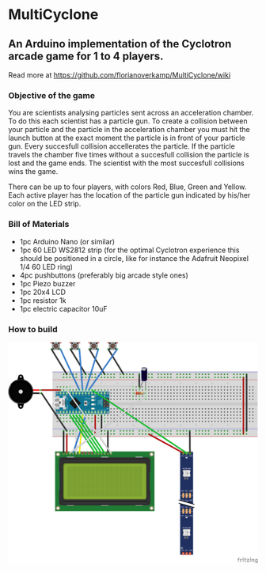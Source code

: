 # MultiCyclone
## An Arduino implementation of the Cyclotron arcade game for 1 to 4 players.

Read more at https://github.com/florianoverkamp/MultiCyclone/wiki

### Objective of the game
You are scientists analysing particles sent across an acceleration chamber. To do this each scientist has a particle gun. To create a collision between your particle and the particle in the acceleration chamber you must hit the launch button at the exact moment the particle is in front of your particle gun. Every succesfull collision accellerates the particle. If the particle travels the chamber five times without a succesfull collision the particle is lost and the game ends. The scientist with the most succesfull collisions wins the game.

There can be up to four players, with colors Red, Blue, Green and Yellow. Each active player has the location of the particle gun indicated by his/her color on the LED strip.

### Bill of Materials
* 1pc Arduino Nano (or similar)
* 1pc 60 LED WS2812 strip (for the optimal Cyclotron experience this should be positioned in a circle, like for instance the Adafruit Neopixel 1/4 60 LED ring)
* 4pc pushbuttons (preferably big arcade style ones)
* 1pc Piezo buzzer
* 1pc 20x4 LCD
* 1pc resistor 1k
* 1pc electric capacitor 10uF

### How to build
![Breadboard image](MultiCyclone_bb.png)
